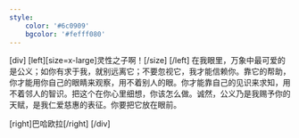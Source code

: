 ```yaml
---
style:
    color: '#6c0909'
    bgcolor: '#fefff080'
---
```

[div]
[left][size=x-large]灵性之子啊！[/size] [/left]
在我眼里，万象中最可爱的是公义；如你有求于我，就别远离它；不要忽视它，我才能信赖你。靠它的帮助，你才能用你自己的眼睛来观察，用不着别人的眼。你才能靠自己的见识来求知，用不着邻人的智识。把这个在你心里细想，你该怎么做。诚然，公义乃是我赐予你的天赋，是我仁爱慈惠的表征。你要把它放在眼前。


[right]巴哈欧拉[/right]
[/div]
